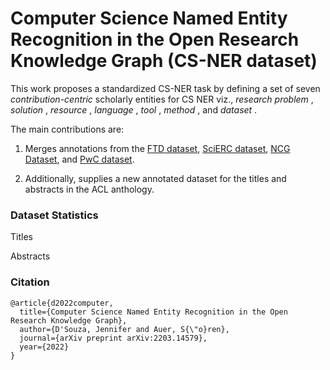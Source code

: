# Computer Science Named Entity Recognition in the Open Research Knowledge Graph (CS-NER dataset)


This work proposes a standardized CS-NER task by defining a set of seven _contribution-centric_ scholarly
entities for CS NER viz., _research problem_ , _solution_ , _resource_ , _language_ ,
_tool_ , _method_ , and _dataset_ . 

The main contributions are:

1) Merges annotations from the [FTD dataset](https://aclanthology.org/I11-1001/), [SciERC dataset](https://aclanthology.org/D18-1360/),
[NCG Dataset](https://aclanthology.org/2021.semeval-1.44/), and [PwC dataset](https://github.com/jd-coderepos/contributions-ner-cs/tree/main/pwc).

2) Additionally, supplies a new annotated dataset for the titles and abstracts in the ACL anthology.


### Dataset Statistics

Titles



Abstracts




### Citation

```
@article{d2022computer,
  title={Computer Science Named Entity Recognition in the Open Research Knowledge Graph},
  author={D'Souza, Jennifer and Auer, S{\"o}ren},
  journal={arXiv preprint arXiv:2203.14579},
  year={2022}
}
```
